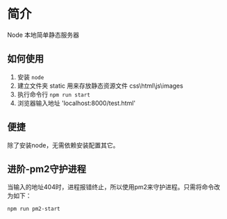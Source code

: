 # 简介
Node 本地简单静态服务器

## 如何使用

1. 安装 `node`
2. 建立文件夹 static 用来存放静态资源文件 css\html\js\images
3. 执行命令行 `npm run start`
4. 浏览器输入地址 'localhost:8000/test.html'

## 便捷
除了安装node，无需依赖安装配置其它。


## 进阶-pm2守护进程

当输入的地址404时，进程报错终止，所以使用pm2来守护进程。只需将命令改为如下：
``` shell
npm run pm2-start
```

